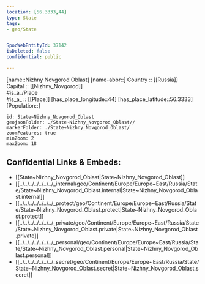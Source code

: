```yaml
---
location: [56.3333,44] 
type: State
tags:
- geo/State


SpocWebEntityId: 37142
isDeleted: false
confidential: public

---
```

[name::Nizhny Novgorod Oblast] 
[name-abbr::] 
Country :: [[Russia]]  
Capital :: [[Nizhny_Novgorod]]  
#is_a_/Place  
#is_a_ :: [[Place]] 
[has_place_longitude::44] 
[has_place_latitude::56.3333] 
[Population::] 



```leaflet
id: State~Nizhny_Novgorod_Oblast
geojsonFolder: ./State~Nizhny_Novgorod_Oblast//
markerFolder: ./State~Nizhny_Novgorod_Oblast/
zoomFeatures: true 
minZoom: 2 
maxZoom: 18
```


## Confidential Links & Embeds: 
- [[State~Nizhny_Novgorod_Oblast|State~Nizhny_Novgorod_Oblast]]  
- [[../../../../../../../_internal/geo/Continent/Europe/Europe~East/Russia/State/State~Nizhny_Novgorod_Oblast.internal|State~Nizhny_Novgorod_Oblast.internal]] 
- [[../../../../../../../_protect/geo/Continent/Europe/Europe~East/Russia/State/State~Nizhny_Novgorod_Oblast.protect|State~Nizhny_Novgorod_Oblast.protect]] 
- [[../../../../../../../_private/geo/Continent/Europe/Europe~East/Russia/State/State~Nizhny_Novgorod_Oblast.private|State~Nizhny_Novgorod_Oblast.private]] 
- [[../../../../../../../_personal/geo/Continent/Europe/Europe~East/Russia/State/State~Nizhny_Novgorod_Oblast.personal|State~Nizhny_Novgorod_Oblast.personal]] 
- [[../../../../../../../_secret/geo/Continent/Europe/Europe~East/Russia/State/State~Nizhny_Novgorod_Oblast.secret|State~Nizhny_Novgorod_Oblast.secret]] 
